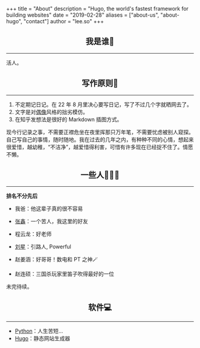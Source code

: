 +++
title = "About"
description = "Hugo, the world's fastest framework for building websites"
date = "2019-02-28"
aliases = ["about-us", "about-hugo", "contact"]
author = "lee.so"
+++

## <h2 align = "center">我是谁🤔</h2> 

-----

活人。

## <h2 align = "center">写作原则📝</h2> 

-----

1. 不定期记日记。在 22 年 8 月里决心要写日记，写了不过几个字就晒网去了。
2. 文字是对[偶像](https://baike.baidu.com/item/废名/3243892)风格的拙劣模仿。
3. 在知乎发想法是很好的 Markdown 插图方式。


现今行记录之事，不需要正襟危坐在夜里挥那只万年笔，不需要忧虑被别人窥探。自己写自己的事情，随时随地。我在过去的几年之内，有种种不同的心情，想起来很爱惜，越幼稚，“不洁净”，越爱惜得利害，可惜有许多现在已经捉不住了。情愿不懒。

## <h2 align = "center">一些人🧑‍🤝‍🧑</h2> 

-----

**排名不分先后**

- 我爸：他这辈子真的很不容易

- [张鑫](https://www.zhihu.com/people/xian-chi-70-72)：一个苦人，我这里的好友

- 程云龙：好老师

- [刘星](https://b23.tv/mz9muoW)：引路人, Powerful

- 赵姜涵：好哥哥！数电和 PT 之神🪄

- 赵连硕：三国杀玩家里笛子吹得最好的一位

  

未完待续。



## <h2 align = "center">软件💻</h2> 

-----

- [Python](https://www.python.org/)：人生苦短...
- [Hugo](https://gohugo.io/)：静态网站生成器
